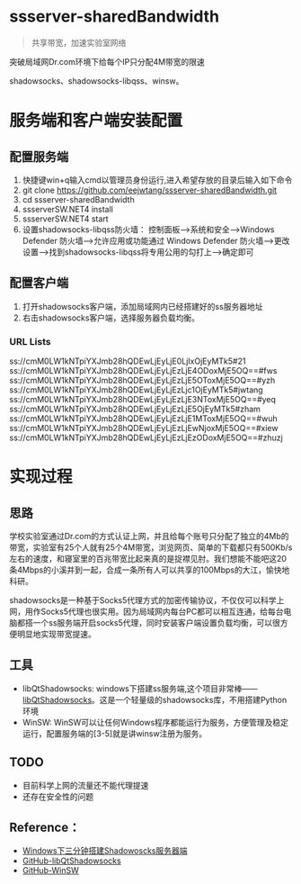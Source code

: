 # ssserver-sharedBandwidth

> 共享带宽，加速实验室网络

突破局域网Dr.com环境下给每个IP只分配4M带宽的限速

shadowsocks、shadowsocks-libqss、winsw。

# 服务端和客户端安装配置

## 配置服务端
1. 快捷键win+q输入cmd以管理员身份运行,进入希望存放的目录后输入如下命令
2. git clone https://github.com/eejwtang/ssserver-sharedBandwidth.git
3. cd ssserver-sharedBandwidth
4. ssserverSW.NET4 install 
5. ssserverSW.NET4 start
6. 设置shadowsocks-libqss防火墙：
	控制面板-->系统和安全-->Windows Defender 防火墙-->允许应用或功能通过 Windows Defender 防火墙-->更改设置-->找到shadowsocks-libqss将专用公用的勾打上-->确定即可

## 配置客户端

1. 打开shadowsocks客户端，添加局域网内已经搭建好的ss服务器地址
2. 右击shadowsocks客户端，选择服务器负载均衡。

### URL Lists
ss://cmM0LW1kNTpiYXJmb28hQDEwLjEyLjE0LjIxOjEyMTk5#21
ss://cmM0LW1kNTpiYXJmb28hQDEwLjEyLjEzLjE4ODoxMjE5OQ==#fws
ss://cmM0LW1kNTpiYXJmb28hQDEwLjEyLjEzLjE5OToxMjE5OQ==#yzh
ss://cmM0LW1kNTpiYXJmb28hQDEwLjEyLjEzLjc1OjEyMTk5#jwtang
ss://cmM0LW1kNTpiYXJmb28hQDEwLjEyLjEzLjE3NToxMjE5OQ==#yeq
ss://cmM0LW1kNTpiYXJmb28hQDEwLjEyLjEzLjE5OjEyMTk5#zham
ss://cmM0LW1kNTpiYXJmb28hQDEwLjEyLjEzLjE1MToxMjE5OQ==#wuh
ss://cmM0LW1kNTpiYXJmb28hQDEwLjEyLjEzLjEwNjoxMjE5OQ==#xiew
ss://cmM0LW1kNTpiYXJmb28hQDEwLjEyLjEzLjEzODoxMjE5OQ==#zhuzj
# 实现过程

## 思路
学校实验室通过Dr.com的方式认证上网，并且给每个账号只分配了独立的4Mb的带宽，实验室有25个人就有25个4M带宽，浏览网页、简单的下载都只有500Kb/s左右的速度，和寝室里的百兆带宽比起来真的是捉襟见肘。我们想能不能吧这20条4Mbps的小溪并到一起，合成一条所有人可以共享的100Mbps的大江，愉快地科研。

shadowsocks是一种基于Socks5代理方式的加密传输协议，不仅仅可以科学上网，用作Socks5代理也很实用。因为局域网内每台PC都可以相互连通，给每台电脑都搭一个ss服务端开启socks5代理，同时安装客户端设置负载均衡，可以很方便明显地实现带宽提速。

## 工具
- libQtShadowsocks:
	windows下搭建ss服务端,这个项目非常棒——[libQtShadowsocks](https://github.com/shadowsocks/libQtShadowsocks)。这是一个轻量级的shadowsocks库，不用搭建Python环境
- WinSW:
	WinSW可以让任何Windows程序都能运行为服务，方便管理及稳定运行，配置服务端的[3-5]就是讲winsw注册为服务。

## TODO
- 目前科学上网的流量还不能代理提速
- 还存在安全性的问题

## Reference：
- [Windows下三分钟搭建Shadowoscks服务器端](https://www.librehat.com/three-minutes-to-set-up-shadowsocks-server-on-windows/)
- [GitHub-libQtShadowsocks](https://github.com/shadowsocks/libQtShadowsocks)
- [GitHub-WinSW](https://github.com/kohsuke/winsw)
